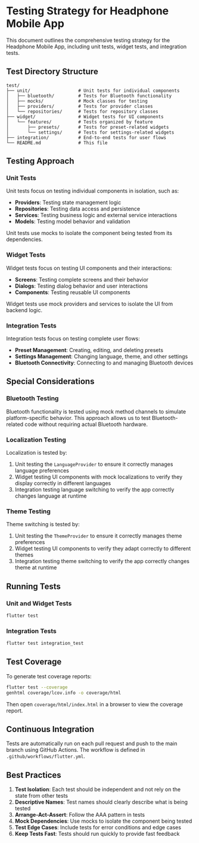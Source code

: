 # Testing Strategy for Headphone Mobile App

This document outlines the comprehensive testing strategy for the Headphone Mobile App, including unit tests, widget tests, and integration tests.

## Test Directory Structure

```
test/
├── unit/                  # Unit tests for individual components
│   ├── bluetooth/         # Tests for Bluetooth functionality
│   ├── mocks/             # Mock classes for testing
│   ├── providers/         # Tests for provider classes
│   └── repositories/      # Tests for repository classes
├── widget/                # Widget tests for UI components
│   └── features/          # Tests organized by feature
│       ├── presets/       # Tests for preset-related widgets
│       └── settings/      # Tests for settings-related widgets
├── integration/           # End-to-end tests for user flows
└── README.md              # This file
```

## Testing Approach

### Unit Tests

Unit tests focus on testing individual components in isolation, such as:

- **Providers**: Testing state management logic
- **Repositories**: Testing data access and persistence
- **Services**: Testing business logic and external service interactions
- **Models**: Testing model behavior and validation

Unit tests use mocks to isolate the component being tested from its dependencies.

### Widget Tests

Widget tests focus on testing UI components and their interactions:

- **Screens**: Testing complete screens and their behavior
- **Dialogs**: Testing dialog behavior and user interactions
- **Components**: Testing reusable UI components

Widget tests use mock providers and services to isolate the UI from backend logic.

### Integration Tests

Integration tests focus on testing complete user flows:

- **Preset Management**: Creating, editing, and deleting presets
- **Settings Management**: Changing language, theme, and other settings
- **Bluetooth Connectivity**: Connecting to and managing Bluetooth devices

## Special Considerations

### Bluetooth Testing

Bluetooth functionality is tested using mock method channels to simulate platform-specific behavior. This approach allows us to test Bluetooth-related code without requiring actual Bluetooth hardware.

### Localization Testing

Localization is tested by:

1. Unit testing the `LanguageProvider` to ensure it correctly manages language preferences
2. Widget testing UI components with mock localizations to verify they display correctly in different languages
3. Integration testing language switching to verify the app correctly changes language at runtime

### Theme Testing

Theme switching is tested by:

1. Unit testing the `ThemeProvider` to ensure it correctly manages theme preferences
2. Widget testing UI components to verify they adapt correctly to different themes
3. Integration testing theme switching to verify the app correctly changes theme at runtime

## Running Tests

### Unit and Widget Tests

```bash
flutter test
```

### Integration Tests

```bash
flutter test integration_test
```

## Test Coverage

To generate test coverage reports:

```bash
flutter test --coverage
genhtml coverage/lcov.info -o coverage/html
```

Then open `coverage/html/index.html` in a browser to view the coverage report.

## Continuous Integration

Tests are automatically run on each pull request and push to the main branch using GitHub Actions. The workflow is defined in `.github/workflows/flutter.yml`.

## Best Practices

1. **Test Isolation**: Each test should be independent and not rely on the state from other tests
2. **Descriptive Names**: Test names should clearly describe what is being tested
3. **Arrange-Act-Assert**: Follow the AAA pattern in tests
4. **Mock Dependencies**: Use mocks to isolate the component being tested
5. **Test Edge Cases**: Include tests for error conditions and edge cases
6. **Keep Tests Fast**: Tests should run quickly to provide fast feedback 